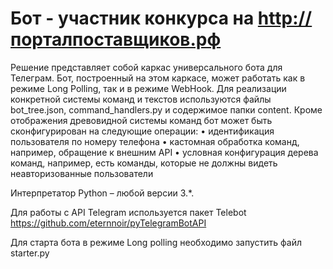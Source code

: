 # Бот - участник конкурса на http://порталпоставщиков.рф

Решение представляет собой каркас универсального бота для Телеграм. Бот, построенный на этом каркасе, может работать как в режиме Long Polling, так и в режиме WebHook. Для реализации конкретной системы команд и текстов используются файлы bot_tree.json, command_handlers.py и содержимое папки content.
Кроме отображения древовидной системы команд бот может быть сконфигурирован на следующие операции:
•	идентификация пользователя по номеру телефона
•	кастомная обработка команд, например, обращение к внешним API
•	условная конфигурация дерева команд, например, есть команды, которые не должны видеть неавторизованные пользователи

Интерпретатор Python – любой версии 3.*.

Для работы с API Telegram используется пакет Telebot https://github.com/eternnoir/pyTelegramBotAPI

Для старта бота в режиме Long polling необходимо запустить файл starter.py





